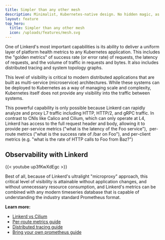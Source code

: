 ```yaml
---
title: Simpler than any other mesh
description: Minimalist, Kubernetes-native design. No hidden magic, as little YAML and as few CRDs as possible.
layout: feature
top_hero:
  title: Simpler than any other mesh
  icon: /uploads/features/mesh.svg
---
```


One of Linkerd's most important capabilities is its ability to deliver a uniform layer of platform health metrics to any Kubernetes application. This includes the "golden metrics" of success rate (or error rate) of requests, the latency of requests, and the volume of traffic in requests and bytes. It also includes distributed tracing and system topology graphs.

This level of visibility is critical to modern distributed applications that are built as multi-service (microservice) architectures. While these systems can be deployed to Kubernetes as a way of managing scale and complexity, Kubernetes itself does not provide any visibility into the traffic between systems.

This powerful capability is only possible because Linkerd can rapidly analyze and proxy L7 traffic including HTTP, HTTP/2, and gRPC traffic. In contrast to CNIs like Calico and Cilium, which can only operate at L4, Linkerd has access to the full request header and body, allowing it to provide per-service metrics ("what is the latency of the Foo service"),  per-route metrics ("what is the success rate of /bar on Foo"), and per-client metrics (e.g. "what is the rate of HTTP calls to Foo from Baz?")

## Observability with Linkerd

{{< youtube up3fKwXdEgc >}}

Best of all, because of Linkerd's ultralight "microproxy" approach, this critical level of visibility is attainable without application changes, and without unnecessary resource consumption, and Linkerd's metrics can be combined with any modern timeseries database that is capable of understanding the industry standard Prometheus format.

**Learn more:**

- [Linkerd vs Cilium](/)
- [Per-route metrics guide](/)
- [Distributed tracing guide](/)
- [Bring your own prometheus guide](/)
